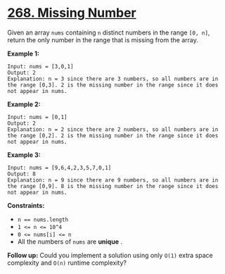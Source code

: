 # [268. Missing Number](https://leetcode.com/problems/missing-number/description/)

Given an array `nums` containing `n` distinct numbers in the range `[0, n]`, return the only number in the range that is missing from the array.

**Example 1:** 

```
Input: nums = [3,0,1]
Output: 2
Explanation: n = 3 since there are 3 numbers, so all numbers are in the range [0,3]. 2 is the missing number in the range since it does not appear in nums.
```

**Example 2:** 

```
Input: nums = [0,1]
Output: 2
Explanation: n = 2 since there are 2 numbers, so all numbers are in the range [0,2]. 2 is the missing number in the range since it does not appear in nums.
```

**Example 3:** 

```
Input: nums = [9,6,4,2,3,5,7,0,1]
Output: 8
Explanation: n = 9 since there are 9 numbers, so all numbers are in the range [0,9]. 8 is the missing number in the range since it does not appear in nums.
```

**Constraints:** 

- `n == nums.length`
- `1 <= n <= 10^4`
- `0 <= nums[i] <= n`
- All the numbers of `nums` are **unique** .

**Follow up:**  Could you implement a solution using only `O(1)` extra space complexity and `O(n)` runtime complexity?